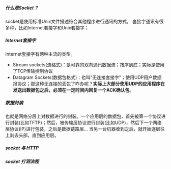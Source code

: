 ##### 什么是Socket？
socket是使用标准Unix文件描述符合其他程序进行通讯的方式。
套接字通讯有很多种，比如Internet套接字和Unix套接字；

##### Internet套接字
Internet套接字有两种主流的类型。
* Stream sockets(流格式)：是可靠的双向通讯数据流；按序到底；实际是使用了TCP传输控制协议
* Datagram Sockets(数据包格式)：也叫“无连接套接字”；使用UDP用户数据报协议；那这种无连接的丢包了咋办呢？**实际上大部分使用UDP的应用程序在发送出数据包之后，必须在一定时间内回复一个ACK确认包**。

##### 数据封装
也就是网络分层上对数据进行的封装。一个应用层的数据包，首先被第一个协议进行封装(比如TFTP)；然后，被传输层协议进行封装(比如UDP)，然后下一个网络层协议(IP)进行包装，之后是数据链路层...
当另一台机器收到之后，就开始逐层往上剥去头部，直到应用层。

##### socket 与 HTTP


##### socket 打洞流程






